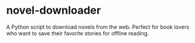 # novel-downloader
A Python script to download novels from the web. Perfect for book lovers who want to save their favorite stories for offline reading.
